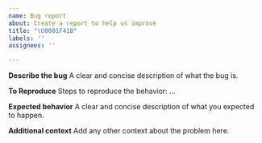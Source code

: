 ```yaml
---
name: Bug report
about: Create a report to help us improve
title: "\U0001F41B"
labels: ''
assignees: ''

---
```


**Describe the bug**
A clear and concise description of what the bug is.

**To Reproduce**
Steps to reproduce the behavior:
...

**Expected behavior**
A clear and concise description of what you expected to happen.

**Additional context**
Add any other context about the problem here.
